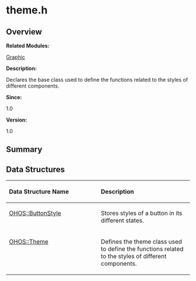 # theme.h<a name="ZH-CN_TOPIC_0000001055678074"></a>

## **Overview**<a name="section1799570392093527"></a>

**Related Modules:**

[Graphic](Graphic.md)

**Description:**

Declares the base class used to define the functions related to the styles of different components. 

**Since:**

1.0

**Version:**

1.0

## **Summary**<a name="section722184650093527"></a>

## Data Structures<a name="nested-classes"></a>

<a name="table951013518093527"></a>
<table><thead align="left"><tr id="row767572653093527"><th class="cellrowborder" valign="top" width="50%" id="mcps1.1.3.1.1"><p id="p1311875199093527"><a name="p1311875199093527"></a><a name="p1311875199093527"></a>Data Structure Name</p>
</th>
<th class="cellrowborder" valign="top" width="50%" id="mcps1.1.3.1.2"><p id="p2004793724093527"><a name="p2004793724093527"></a><a name="p2004793724093527"></a>Description</p>
</th>
</tr>
</thead>
<tbody><tr id="row1387773875093527"><td class="cellrowborder" valign="top" width="50%" headers="mcps1.1.3.1.1 "><p id="p438852633093527"><a name="p438852633093527"></a><a name="p438852633093527"></a><a href="OHOS-ButtonStyle.md">OHOS::ButtonStyle</a></p>
</td>
<td class="cellrowborder" valign="top" width="50%" headers="mcps1.1.3.1.2 "><p id="p1798569659093527"><a name="p1798569659093527"></a><a name="p1798569659093527"></a>Stores styles of a button in its different states. </p>
</td>
</tr>
<tr id="row800093747093527"><td class="cellrowborder" valign="top" width="50%" headers="mcps1.1.3.1.1 "><p id="p1974281757093527"><a name="p1974281757093527"></a><a name="p1974281757093527"></a><a href="OHOS-Theme.md">OHOS::Theme</a></p>
</td>
<td class="cellrowborder" valign="top" width="50%" headers="mcps1.1.3.1.2 "><p id="p1245150066093527"><a name="p1245150066093527"></a><a name="p1245150066093527"></a>Defines the theme class used to define the functions related to the styles of different components. </p>
</td>
</tr>
</tbody>
</table>

